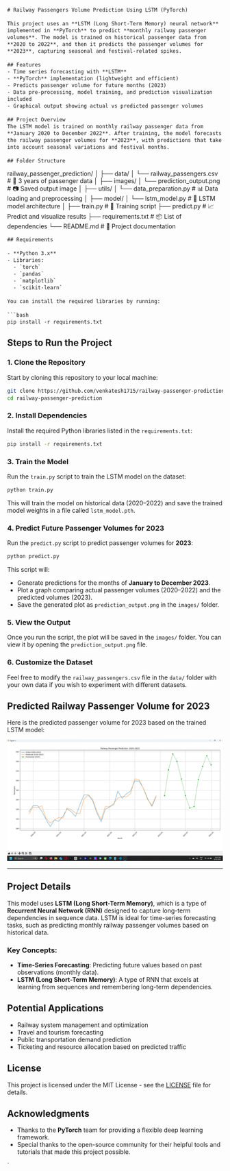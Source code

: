 ```
# Railway Passengers Volume Prediction Using LSTM (PyTorch)

This project uses an **LSTM (Long Short-Term Memory) neural network** implemented in **PyTorch** to predict **monthly railway passenger volumes**. The model is trained on historical passenger data from **2020 to 2022**, and then it predicts the passenger volumes for **2023**, capturing seasonal and festival-related spikes.

## Features
- Time series forecasting with **LSTM**
- **PyTorch** implementation (lightweight and efficient)
- Predicts passenger volume for future months (2023)
- Data pre-processing, model training, and prediction visualization included
- Graphical output showing actual vs predicted passenger volumes

## Project Overview
The LSTM model is trained on monthly railway passenger data from **January 2020 to December 2022**. After training, the model forecasts the railway passenger volumes for **2023**, with predictions that take into account seasonal variations and festival months.

## Folder Structure

```

railway\_passenger\_prediction/
│
├── data/
│   └── railway\_passengers.csv           # 🚆 3 years of passenger data
│
├── images/
│   └── prediction\_output.png            # 📷 Saved output image
│
├── utils/
│   └── data\_preparation.py              # 📊 Data loading and preprocessing
│
├── model/
│   └── lstm\_model.py                    # 🧠 LSTM model architecture
│
├── train.py                             # 🔁 Training script
├── predict.py                           # 📈 Predict and visualize results
├── requirements.txt                     # 📦 List of dependencies
└── README.md                            # 📄 Project documentation

````
## Requirements

- **Python 3.x**
- Libraries:
  - `torch`
  - `pandas`
  - `matplotlib`
  - `scikit-learn`

You can install the required libraries by running:

```bash
pip install -r requirements.txt
````

## Steps to Run the Project

### 1. Clone the Repository

Start by cloning this repository to your local machine:

```bash
git clone https://github.com/venkatesh1715/railway-passenger-prediction.git
cd railway-passenger-prediction
```

### 2. Install Dependencies

Install the required Python libraries listed in the `requirements.txt`:

```bash
pip install -r requirements.txt
```

### 3. Train the Model

Run the `train.py` script to train the LSTM model on the dataset:

```bash
python train.py
```

This will train the model on historical data (2020–2022) and save the trained model weights in a file called `lstm_model.pth`.

### 4. Predict Future Passenger Volumes for 2023

Run the `predict.py` script to predict passenger volumes for **2023**:

```bash
python predict.py
```

This script will:

* Generate predictions for the months of **January to December 2023**.
* Plot a graph comparing actual passenger volumes (2020–2022) and the predicted volumes (2023).
* Save the generated plot as `prediction_output.png` in the `images/` folder.

### 5. View the Output

Once you run the script, the plot will be saved in the `images/` folder. You can view it by opening the `prediction_output.png` file.

### 6. Customize the Dataset

Feel free to modify the `railway_passengers.csv` file in the `data/` folder with your own data if you wish to experiment with different datasets.

## Predicted Railway Passenger Volume for 2023

Here is the predicted passenger volume for 2023 based on the trained LSTM model:

![Predicted Railway Passenger Volume](images/prediction_output.png)

---

## Project Details

This model uses **LSTM (Long Short-Term Memory)**, which is a type of **Recurrent Neural Network (RNN)** designed to capture long-term dependencies in sequence data. LSTM is ideal for time-series forecasting tasks, such as predicting monthly railway passenger volumes based on historical data.

### Key Concepts:

* **Time-Series Forecasting**: Predicting future values based on past observations (monthly data).
* **LSTM (Long Short-Term Memory)**: A type of RNN that excels at learning from sequences and remembering long-term dependencies.

## Potential Applications

* Railway system management and optimization
* Travel and tourism forecasting
* Public transportation demand prediction
* Ticketing and resource allocation based on predicted traffic

## License

This project is licensed under the MIT License - see the [LICENSE](LICENSE) file for details.

## Acknowledgments

* Thanks to the **PyTorch** team for providing a flexible deep learning framework.
* Special thanks to the open-source community for their helpful tools and tutorials that made this project possible.

`